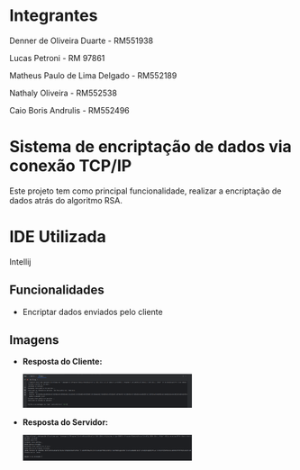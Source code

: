 <h1>Integrantes</h1>
<p>Denner de Oliveira Duarte - RM551938</p>
<p>Lucas Petroni - RM 97861</p>
<p>Matheus Paulo de Lima Delgado - RM552189</p>
<p>Nathaly Oliveira - RM552538</p>
<p>Caio Boris Andrulis - RM552496</p>

<h1>Sistema de encriptação de dados via conexão TCP/IP</h1>
<p>Este projeto tem como principal funcionalidade, realizar a encriptação de dados atrás do algoritmo RSA.</p>

<h1>IDE Utilizada</h1>
<p>Intellij</p>

<h2>Funcionalidades</h2>
<ul>
    <li>Encriptar dados enviados pelo cliente</li>
</ul>

<h2>Imagens</h2>
<ul>
    <li>
        <p><strong>Resposta do Cliente:</strong></p>
        <img src="imagens/Cliente.png" alt="Resposta Cliente" width="300">
    </li>
    <li>
        <p><strong>Resposta do Servidor:</strong></p>
        <img src="imagens/servidor.png" alt="Resposta Servidor" width="300">
    </li>
</ul>
